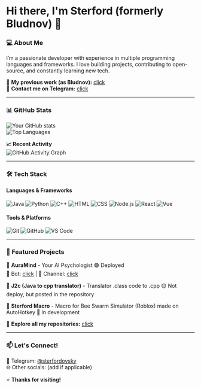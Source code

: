 # **Hi there, I'm Sterford (formerly Bludnov)** 👋  

### **💻 About Me**  
I’m a passionate developer with experience in multiple programming languages and frameworks. I love building projects, contributing to open-source, and constantly learning new tech.  

🔗 **My previous work (as Bludnov):** [click](https://github.com/bludnov?tab=repositories)  
📩 **Contact me on Telegram:** [click](https://t.me/sterfordovsky)  

---

### **📊 GitHub Stats**  
![Your GitHub stats](https://github-readme-stats.vercel.app/api?username=bludnov&show_icons=true&theme=radical&hide_border=true)  
![Top Languages](https://github-readme-stats.vercel.app/api/top-langs/?username=bludnov&layout=compact&theme=radical&hide_border=true)  

**📈 Recent Activity**  
![GitHub Activity Graph](https://github-readme-activity-graph.vercel.app/graph?username=bludnov&theme=react-dark&hide_border=true)  

---

### **🛠 Tech Stack**  

#### **Languages & Frameworks**  
![Java](https://img.shields.io/badge/Java-ED8B00?style=for-the-badge&logo=openjdk&logoColor=white)
![Python](https://img.shields.io/badge/Python-3776AB?style=for-the-badge&logo=python&logoColor=white)
![C++](https://img.shields.io/badge/C++-00599C?style=for-the-badge&logo=c%2B%2B&logoColor=white)
![HTML](https://img.shields.io/badge/HTML-E34F26?style=for-the-badge&logo=html5&logoColor=white)
![CSS](https://img.shields.io/badge/CSS-1572B6?style=for-the-badge&logo=css3&logoColor=white)
![Node.js](https://img.shields.io/badge/Node.js-339933?style=for-the-badge&logo=nodedotjs&logoColor=white)
![React](https://img.shields.io/badge/React-61DAFB?style=for-the-badge&logo=react&logoColor=black)
![Vue](https://img.shields.io/badge/Vue.js-4FC08D?style=for-the-badge&logo=vuedotjs&logoColor=white)

#### **Tools & Platforms**  
![Git](https://img.shields.io/badge/Git-F05032?style=for-the-badge&logo=git&logoColor=white)
![GitHub](https://img.shields.io/badge/GitHub-181717?style=for-the-badge&logo=github&logoColor=white)
![VS Code](https://img.shields.io/badge/VS_Code-007ACC?style=for-the-badge&logo=visual-studio-code&logoColor=white)

---

### **🚀 Featured Projects**  

🔹 **AuraMind** - Your AI Psychologist 🟢 Deployed  
🤖 Bot: [click](https://t.me/AuraMind_bot) | 📢 Channel: [click](https://t.me/AuraMindru)  

🔹 **J2c (Java to cpp translator)** - Translator .class code to .cpp 🟡 Not deploy, but posted in the repository

🔹 **Sterford Macro** - Macro for Bee Swarm Simulator (Roblox) made on AutoHotkey 🔴 In development

📂 **Explore all my repositories:** [click](https://github.com/bludnov?tab=repositories)  

---

### **📫 Let's Connect!**  
💬 Telegram: [@sterfordovsky](https://t.me/sterfordovsky)  
🌐 Other socials: (add if applicable)  

⭐ **Thanks for visiting!**  
